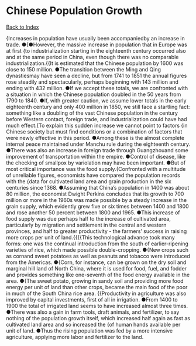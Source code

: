# Chinese Population Growth
[Back to Index](https://github.com/windows10010/tpoExtractor/blob/master/README.md)

{Increases in population have usually been accompaniedby an increase in trade. ●{●However, the massive increase in population that in Europe was at first {to industrialization starting in the eighteenth century occurred also and at the same period in China, even though there was no comparable industrialization.{{It is estimated that the Chinese population by 1600 was close to 150 million. ●The transition between the Ming and Qing dynastiesmay have seen a decline, but from 1741 to 1851 the annual figures rose steadily and spectacularly, perhaps beginning with 143 million and ending with 432 million. ●If we accept these totals, we are confronted with a situation in which the Chinese population doubled in the 50 years from 1790 to 1840. ●If, with greater caution, we assume lower totals in the early eighteenth century and only 400 million in 1850, we still face a startling fact: something like a doubling of the vast Chinese population in the century before Western contact, foreign trade, and industrialization could have had much effect.{To explain this sudden increase we cannot point to factors {in Chinese society but must find conditions or a combination of factors that were newly effective in this period. ●Among these is the almost complete internal peace maintained under Manchu rule during the eighteenth century. ●There was also an increase in foreign trade through Guangzhouand some improvement of transportation within the empire. ●Control of disease, like the checking of smallpox by variolation may have been important. ●But of most critical importance was the food supply.{Confronted with a multitude of unreliable figures, economists have compared the population records with the {data for cultivated land area and grain production in the six centuries since 1368. ●Assuming that China’s population in 1400 was about 80 million, the economist Dwight Perkins concludes that its growth to 700 million or more in the 1960s was made possible by a steady increase in the grain supply, which evidently grew five or six times between 1400 and 1800 and rose another 50 percent between 1800 and 1965. ●This increase of food supply was due perhaps half to the increase of cultivated area, particularly by migration and settlement in the central and western provinces, and half to greater productivity - the farmers’ success in raising more crops per unit of land.{{{{This technological advance took many forms: one was the continual introduction from the south of earlier-ripening varieties of rice, which made possible double-cropping. ●{New crops such as cornand sweet potatoes as well as peanuts and tobacco were introduced from the Americas. ●{Corn, for instance, can be grown on the dry soil and marginal hill land of North China, where it is used for food, fuel, and fodder and provides something like one-seventh of the food energy available in the area. ●{The sweet potato, growing in sandy soil and providing more food energy per unit of land than other crops, became the main food of the poor in much of the South China rice area. {{Productivity in agriculture was also improved by capital investments, first of all in irrigation. ●From 1400 to 1900 the total of irrigated land seems to have increased almost three times. ●There was also a gain in farm tools, draft animals, and fertilizer, to say nothing of the population growth itself, which increased half again as fast as cultivated land area and so increased the {of human hands available per unit of land. ●Thus the rising population was fed by a more intensive agriculture, applying more labor and fertilizer to the land.